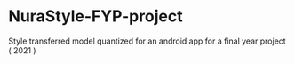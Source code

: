 # NuraStyle-FYP-project
Style transferred model quantized for an android app for a final year project ( 2021 )
